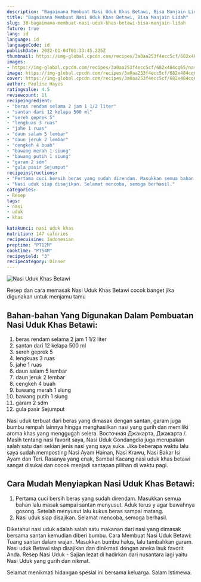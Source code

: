 ```yaml
---
description: "Bagaimana Membuat Nasi Uduk Khas Betawi, Bisa Manjain Lidah"
title: "Bagaimana Membuat Nasi Uduk Khas Betawi, Bisa Manjain Lidah"
slug: 30-bagaimana-membuat-nasi-uduk-khas-betawi-bisa-manjain-lidah
future: true
lang: id
language: id
languageCode: id
publishDate: 2022-01-04T01:33:45.225Z 
thumbnail: https://img-global.cpcdn.com/recipes/3a0aa253f4ecc5cf/682x484cq65/nasi-uduk-khas-betawi-foto-resep-utama.webp
images:
- https://img-global.cpcdn.com/recipes/3a0aa253f4ecc5cf/682x484cq65/nasi-uduk-khas-betawi-foto-resep-utama.webp
image: https://img-global.cpcdn.com/recipes/3a0aa253f4ecc5cf/682x484cq65/nasi-uduk-khas-betawi-foto-resep-utama.webp
cover: https://img-global.cpcdn.com/recipes/3a0aa253f4ecc5cf/682x484cq65/nasi-uduk-khas-betawi-foto-resep-utama.webp
author: Pauline Hayes
ratingvalue: 4.5
reviewcount: 11
recipeingredient:
- "beras rendam selama 2 jam 1 1/2 liter"
- "santan dari 12 kelapa 500 ml"
- "sereh geprek 5"
- "lengkuas 3 ruas"
- "jahe 1 ruas"
- "daun salam 5 lembar"
- "daun jeruk 2 lembar"
- "cengkeh 4 buah"
- "bawang merah 1 siung"
- "bawang putih 1 siung"
- "garam 2 sdm"
- "gula pasir Sejumput"
recipeinstructions:
- "Pertama cuci bersih beras yang sudah direndam. Masukkan semua bahan lalu masak sampai santan menyusut. Aduk terus y agar bawahnya gosong. Setelah menyusut lalu kukus beras sampai matang."
- "Nasi uduk siap disajikan. Selamat mencoba, semoga berhasil."
categories:
- Resep
tags:
- nasi
- uduk
- khas

katakunci: nasi uduk khas 
nutrition: 147 calories
recipecuisine: Indonesian
preptime: "PT12M"
cooktime: "PT54M"
recipeyield: "3"
recipecategory: Dinner
---
```



![Nasi Uduk Khas Betawi](https://img-global.cpcdn.com/recipes/3a0aa253f4ecc5cf/682x484cq65/nasi-uduk-khas-betawi-foto-resep-utama.webp)

Resep dan cara memasak  Nasi Uduk Khas Betawi cocok banget jika digunakan untuk menjamu tamu

<!--inarticleads1-->

## Bahan-bahan Yang Digunakan Dalam Pembuatan Nasi Uduk Khas Betawi:

1. beras rendam selama 2 jam 1 1/2 liter
1. santan dari 12 kelapa 500 ml
1. sereh geprek 5
1. lengkuas 3 ruas
1. jahe 1 ruas
1. daun salam 5 lembar
1. daun jeruk 2 lembar
1. cengkeh 4 buah
1. bawang merah 1 siung
1. bawang putih 1 siung
1. garam 2 sdm
1. gula pasir Sejumput

Nasi uduk terbuat dari beras yang dimasak dengan santan, garam juga bumbu rempah lainnya hingga menghasilkan nasi yang gurih dan memiliki aroma khas yang menggugah selera. Восточная Джакарта, Джакарта /. Masih tentang nasi favorit saya, Nasi Uduk Gondangdia juga merupakan salah satu dari sekian jenis nasi yang saya suka. Jika beberapa waktu lalu saya sudah memposting Nasi Ayam Hainan, Nasi Krawu, Nasi Bakar Isi Ayam dan Teri. Rasanya yang enak, Sambal Kacang nasi uduk khas betawi sangat disukai dan cocok menjadi santapan pilihan di waktu pagi. 

<!--inarticleads2-->

## Cara Mudah Menyiapkan Nasi Uduk Khas Betawi:

1. Pertama cuci bersih beras yang sudah direndam. Masukkan semua bahan lalu masak sampai santan menyusut. Aduk terus y agar bawahnya gosong. Setelah menyusut lalu kukus beras sampai matang.
1. Nasi uduk siap disajikan. Selamat mencoba, semoga berhasil.


Diketahui nasi uduk adalah salah satu makanan dari nasi yang dimasak bersama santan kemudian diberi bumbu. Cara Membuat Nasi Uduk Betawi: Tuang santan dalam wajan. Masukkan bumbu halus, lalu tambahkan garam. Nasi uduk Betawi siap disajikan dan dinikmati dengan aneka lauk favorit Anda. Resep Nasi Uduk - Sajian lezat di hadirkan dari nusantara lagi yaitu Nasi Uduk yang gurih dan nikmat. 

Selamat menikmati hidangan spesial ini bersama keluarga. Salam Istimewa.
